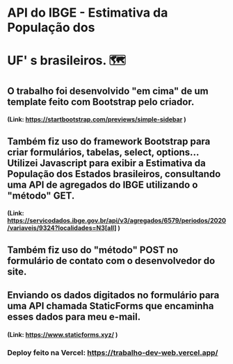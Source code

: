 # API do IBGE - Estimativa da População dos

# UF' s  brasileiros. :world_map:

## O trabalho foi desenvolvido "em cima" de um template feito com Bootstrap pelo criador.

#### (Link: https://startbootstrap.com/previews/simple-sidebar )

## Também fiz uso do framework Bootstrap para criar formulários, tabelas, select, options... Utilizei Javascript para exibir a Estimativa da População dos Estados brasileiros, consultando uma API de agregados do IBGE utilizando o "método" GET.

#### (Link: https://servicodados.ibge.gov.br/api/v3/agregados/6579/periodos/2020/variaveis/9324?localidades=N3[all] )

## Também fiz uso do "método" POST no formulário de contato com o desenvolvedor do site.

## Enviando os dados digitados no formulário para uma API chamada StaticForms que encaminha esses dados para meu e-mail.

#### (Link: https://www.staticforms.xyz/ )

### Deploy feito na Vercel: https://trabalho-dev-web.vercel.app/